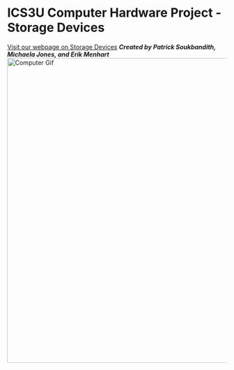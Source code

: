 <!DOCTYPE html>
<html>
    <head>
        <meta charset="utf-8">
        
   
<h1>ICS3U Computer Hardware Project - <b>Storage Devices</b></h1>
<a href="https://psouk1.github.io/Storage-Devices/cpupartics3u.html">Visit our webpage on Storage Devices</a>
<i><b>
    Created by Patrick Soukbandith, Michaela Jones, and Erik Menhart</b></i>
<img src="https://media.giphy.com/media/l3vR85PnGsBwu1PFK/source.gif" alt="Computer Gif" style="width:800px;height:700px;">
    
</html>
